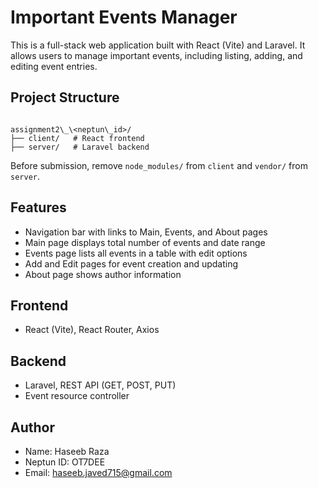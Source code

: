 # Important Events Manager

This is a full-stack web application built with React (Vite) and Laravel. It allows users to manage important events, including listing, adding, and editing event entries.

## Project Structure

```

assignment2\_\<neptun\_id>/
├── client/   # React frontend
├── server/   # Laravel backend

```

Before submission, remove `node_modules/` from `client` and `vendor/` from `server`.

## Features

- Navigation bar with links to Main, Events, and About pages
- Main page displays total number of events and date range
- Events page lists all events in a table with edit options
- Add and Edit pages for event creation and updating
- About page shows author information

## Frontend

- React (Vite), React Router, Axios

## Backend

- Laravel, REST API (GET, POST, PUT)
- Event resource controller

## Author

- Name: Haseeb Raza  
- Neptun ID: OT7DEE  
- Email: haseeb.javed715@gmail.com
```
